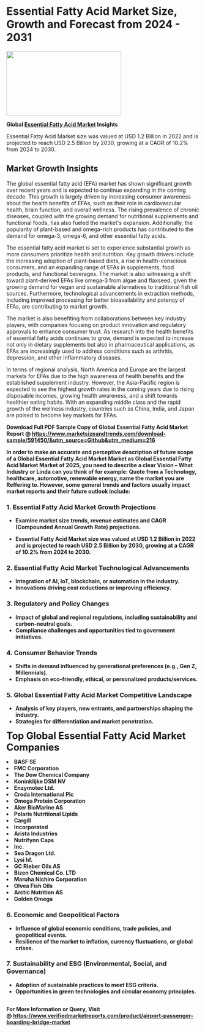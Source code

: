 <H1>Essential Fatty Acid Market Size, Growth and Forecast from 2024 - 2031</H1><img class="aligncenter size-medium wp-image-584254" src="https://thirdeyenews.in/wp-content/uploads/2024/09/Global-Market-Research-300x168.jpeg" alt="" width="300" height="168" /><p><strong>Global&nbsp;<a href="https://www.marketsizeandtrends.com/download-sample/591450/&amp;utm_source=Github&utm_medium=216">Essential Fatty Acid Market</a> Insights</strong></p><p>Essential Fatty Acid Market size was valued at USD 1.2 Billion in 2022 and is projected to reach USD 2.5 Billion by 2030, growing at a CAGR of 10.2% from 2024 to 2030.</p><p><h2>Market Growth Insights</h2> <p>The global essential fatty acid (EFA) market has shown significant growth over recent years and is expected to continue expanding in the coming decade. This growth is largely driven by increasing consumer awareness about the health benefits of EFAs, such as their role in cardiovascular health, brain function, and overall wellness. The rising prevalence of chronic diseases, coupled with the growing demand for nutritional supplements and functional foods, has also fueled the market's expansion. Additionally, the popularity of plant-based and omega-rich products has contributed to the demand for omega-3, omega-6, and other essential fatty acids.</p> <p><strong></strong></p> <p>The essential fatty acid market is set to experience substantial growth as more consumers prioritize health and nutrition. Key growth drivers include the increasing adoption of plant-based diets, a rise in health-conscious consumers, and an expanding range of EFAs in supplements, food products, and functional beverages. The market is also witnessing a shift toward plant-derived EFAs like omega-3 from algae and flaxseed, given the growing demand for vegan and sustainable alternatives to traditional fish oil sources. Furthermore, technological advancements in extraction methods, including improved processing for better bioavailability and potency of EFAs, are contributing to market growth.</p> <p>The market is also benefiting from collaborations between key industry players, with companies focusing on product innovation and regulatory approvals to enhance consumer trust. As research into the health benefits of essential fatty acids continues to grow, demand is expected to increase not only in dietary supplements but also in pharmaceutical applications, as EFAs are increasingly used to address conditions such as arthritis, depression, and other inflammatory diseases.</p> <p>In terms of regional analysis, North America and Europe are the largest markets for EFAs due to the high awareness of health benefits and the established supplement industry. However, the Asia-Pacific region is expected to see the highest growth rates in the coming years due to rising disposable incomes, growing health awareness, and a shift towards healthier eating habits. With an expanding middle class and the rapid growth of the wellness industry, countries such as China, India, and Japan are poised to become key markets for EFAs.</p> <p><strong></p><p><span class=""><strong>Download Full PDF Sample Copy of Global Essential Fatty Acid Market Report</strong> @ <a href="https://www.marketsizeandtrends.com/download-sample/591450/&amp;utm_source=Github&utm_medium=216" target="_blank">https://www.marketsizeandtrends.com/download-sample/591450/&amp;utm_source=Github&utm_medium=216</a></span></p><p>In order to make an accurate and perceptive description of future scope of a Global&nbsp;Essential Fatty Acid Market Market as Global&nbsp;Essential Fatty Acid Market Market of 2025, you need to describe a clear Vision &ndash; What Industry or Linda can you think of for example: Quote from a Technology, healthcare, automotive, renewable energy, name the market you are Reffering to. However, some general trends and factors usually impact market reports and their future outlook include:</p><h3>1.&nbsp;<strong>Essential Fatty Acid Market Growth Projections</strong></h3><ul><li>Examine market size trends, revenue estimates and CAGR (Compounded Annual Growth Rate) projections.</li><li><p>Essential Fatty Acid Market size was valued at USD 1.2 Billion in 2022 and is projected to reach USD 2.5 Billion by 2030, growing at a CAGR of 10.2% from 2024 to 2030.</p></li></ul><h3>2.&nbsp;<strong>Essential Fatty Acid Market Technological Advancements</strong></h3><ul><li>Integration of AI, IoT, blockchain, or automation in the industry.</li><li>Innovations driving cost reductions or improving efficiency.</li></ul><h3>3.&nbsp;<strong>Regulatory and Policy Changes</strong></h3><ul><li>Impact of global and regional regulations, including sustainability and carbon-neutral goals.</li><li>Compliance challenges and opportunities tied to government initiatives.</li></ul><h3>4.&nbsp;<strong>Consumer Behavior Trends</strong></h3><ul><li>Shifts in demand influenced by generational preferences (e.g., Gen Z, Millennials).</li><li>Emphasis on eco-friendly, ethical, or personalized products/services.</li></ul><h3>5.&nbsp;<strong>Global Essential Fatty Acid Market Competitive Landscape</strong></h3><ul><li>Analysis of key players, new entrants, and partnerships shaping the industry.</li><li>Strategies for differentiation and market penetration.</li></ul><p data-pm-slice="1 1 []"><span style="color: inherit; font-family: inherit; font-size: 25px;">Top Global Essential Fatty Acid Market Companies</span></p><div class="" data-test-id=""><p><li>BASF SE</li><li> FMC Corporation</li><li> The Dow Chemical Company</li><li> Koninklijke DSM NV</li><li> Enzymotec Ltd.</li><li> Croda International Plc</li><li> Omega Protein Corporation</li><li> Aker BioMarine AS</li><li> Polaris Nutritional Lipids</li><li> Cargill</li><li> Incorporated</li><li> Arista Industries</li><li> Nutrifynn Caps</li><li> Inc.</li><li> Sea Dragon Ltd.</li><li> Lysi hf.</li><li> GC Rieber Oils AS</li><li> Bizen Chemical Co. LTD</li><li> Maruha Nichiro Corporation</li><li> Olvea Fish Oils</li><li> Arctic Nutrition AS</li><li> Golden Omega</li></p></div><h3>6.&nbsp;<strong>Economic and Geopolitical Factors</strong></h3><ul><li>Influence of global economic conditions, trade policies, and geopolitical events.</li><li>Resilience of the market to inflation, currency fluctuations, or global crises.</li></ul><h3>7.&nbsp;<strong>Sustainability and ESG (Environmental, Social, and Governance)</strong></h3><ul><li>Adoption of sustainable practices to meet ESG criteria.</li><li>Opportunities in green technologies and circular economy principles.</li></ul><h2><strong style="font-size: 14px;">For More Information or Query, Visit @&nbsp;</strong><a style="background-color: #ffffff; font-size: 14px;" href="https://www.marketsizeandtrends.com/report/essential-fatty-acid-market/" target="_blank">https://www.verifiedmarketreports.com/product/airport-passenger-boarding-bridge-market</a></h2>
